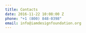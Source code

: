```yaml
---
title: Contacts
date: 2016-11-22 10:08:00 Z
phone: "+1 (800) 848-0398"
email: info@iamdesignfoundation.org
---
```


